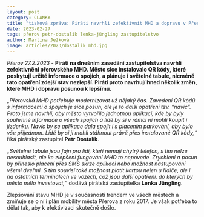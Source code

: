 ```yaml
---
layout: post
category: CLANKY
title: "tisková zpráva: Piráti navrhli zefektivnit MHD a dopravu v Přerově"
date: 2023-02-27
tags: přerov petr-dostalik lenka-jüngling zastupitelstvo
author: Martina Ježková
image: articles/2023/dostalik mhd.jpg
---
```

*Přerov 27.2.2023 -* **Piráti na dnešním zasedání zastupitelstva navrhli zefektivnění přerovského MHD. Město sice instalovalo QR kódy, které poskytují určité informace o spojích, a plánuje i světelné tabule, nicméně tato opatření zdejší stav nezlepší. Piráti proto navrhují hned několik změn, které MHD i dopravu posunou k lepšímu.**


*„Přerovská MHD potřebuje modernizovat už nějaký čas. Zavedení QR kódů s informacemi o spojích je sice posun, ale je to další opatření tzv. “navíc”. Proto jsme navrhli, aby město vytvořilo jednotnou aplikaci, kde by byly souhrnné informace o všech spojích a lidé by si v rámci ní mohli koupit i jízdenku. Navíc by se aplikace dala spojit i s placením parkování, aby bylo vše přijednom. Lidé by si ji mohli stáhnout právě přes instalované QR kódy,“* říká pirátský zastupitel **Petr Dostalík**.


*„Světelné tabule jsou fajn pro lidi, kteří nemají chytrý telefon, s tím nelze nesouhlasit, ale ke zlepšení fungování MHD to nepovede. Zrychlení a posun by přineslo placení přes SMS skrze aplikaci nebo možnost nastupování všemi dveřmi. S tím souvisí také možnost platit kartou nejen u řidiče, ale i na ostatních terminálech ve vozech, což jsou další opatření, do kterých by město mělo investovat,“* dodává pirátská zastupitelka **Lenka Jüngling**.


Zlepšování stavu MHD je v současnosti trendem ve všech městech a zmiňuje se o ní i plán mobility města Přerova z roku 2017. Je však potřeba to dělat tak, aby k efektivizaci skutečně došlo.
